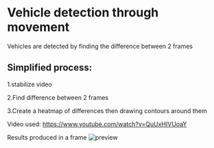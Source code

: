 # Vehicle detection through movement
Vehicles are detected by finding the difference between 2 frames

## Simplified process:

1.stabilize video

2.Find difference between 2 frames

3.Create a heatmap of differences then drawing contours around them

Video used: https://www.youtube.com/watch?v=QuUxHIVUoaY

Results produced in a frame
![preview](https://user-images.githubusercontent.com/20969412/148426838-d8b2a213-f738-4d2e-b2aa-496a67079b05.JPG)
